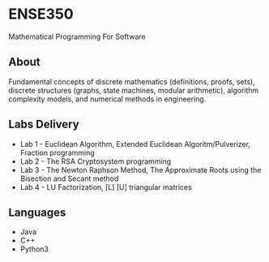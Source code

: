 # ENSE350
Mathematical Programming For Software

## About
Fundamental concepts of discrete mathematics (definitions, proofs, sets), discrete structures (graphs, state machines, modular arithmetic), algorithm complexity models, and numerical methods in engineering.

## Labs Delivery
- Lab 1 - Euclidean Algorithm, Extended Euclidean Algoritm/Pulverizer, Fraction programming
- Lab 2 - The RSA Cryptosystem programming
- Lab 3 - The Newton Raphson Method, The Approximate Roots using the Bisection and Secant method
- Lab 4 - LU Factorization, [L] [U] triangular matrices

## Languages
- Java
- C++
- Python3

